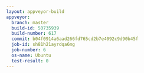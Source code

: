 ```yaml
---
layout: appveyor-build
appveyor:
  branch: master
  build-id: 50735939
  build-number: 617
  commit: b04f0914a6aad266fd765cd2b7e4092c9d90b45f
  job-id: sh81h21ayrdqa6mg
  job-number: 6
  os-name: Ubuntu
  test-result: 0
---
```

